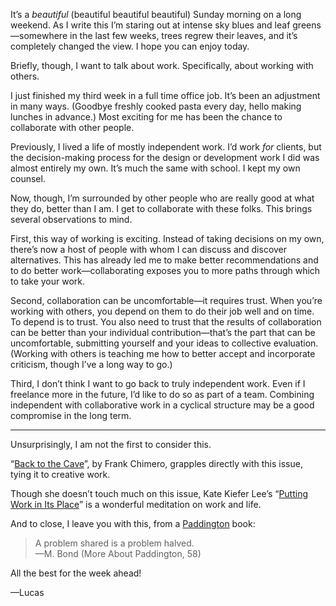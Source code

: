 It’s a *beautiful* (beautiful beautiful beautiful) Sunday morning on a long weekend. As I write this I’m staring out at intense sky blues and leaf greens—somewhere in the last few weeks, trees regrew their leaves, and it’s completely changed the view. I hope you can enjoy today.

Briefly, though, I want to talk about work. Specifically, about working with others.

I just finished my third week in a full time office job. It’s been an adjustment in many ways. (Goodbye freshly cooked pasta every day, hello making lunches in advance.) Most exciting for me has been the chance to collaborate with other people.

Previously, I lived a life of mostly independent work. I’d work *for* clients, but the decision-making process for the design or development work I did was almost entirely my own. It’s much the same with school. I kept my own counsel.

Now, though, I’m surrounded by other people who are really good at what they do, better than I am. I get to collaborate with these folks. This brings several observations to mind.

First, this way of working is exciting. Instead of taking decisions on my own, there’s now a host of people with whom I can discuss and discover alternatives. This has already led me to make better recommendations and to do better work—collaborating exposes you to more paths through which to take your work.

Second, collaboration can be uncomfortable—it requires trust. When you’re working with others, you depend on them to do their job well and on time. To depend is to trust. You also need to trust that the results of collaboration can be better than your individual contribution—that’s the part that can be uncomfortable, submitting yourself and your ideas to collective evaluation. (Working with others is teaching me how to better accept and incorporate criticism, though I’ve a long way to go.)

Third, I don’t think I want to go back to truly independent work. Even if I freelance more in the future, I’d like to do so as part of a team. Combining independent with collaborative work in a cyclical structure may be a good compromise in the long term.

***

Unsurprisingly, I am not the first to consider this.

“[Back to the Cave](https://frankchimero.com/writing/back-to-the-cave/)”, by Frank Chimero, grapples directly with this issue, tying it to creative work.

Though she doesn’t touch much on this issue, Kate Kiefer Lee’s “[Putting Work in Its Place](https://themanual.org/read/issues/5/kate-kiefer-lee/article)” is a wonderful meditation on work and life.

And to close, I leave you with this, from a [Paddington](https://en.wikipedia.org/wiki/Paddington_Bear) book:

> A problem shared is a problem halved.  
> —M. Bond (More About Paddington, 58)

All the best for the week ahead!

—Lucas